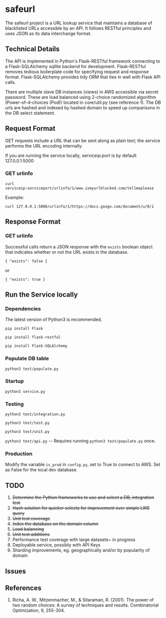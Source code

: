 # safeurl

The safeurl project is a URL lookup service that maintains a database of blacklisted URLs accessible by an API.
It follows RESTful principles and uses JSON as its data interchange format.

## Technical Details

The API is implemented in Python's Flask-RESTful framework connecting to a Flask-SQLAlchemy sqllite backend for development.
Flask-RESTful removes tedious boilerplate code for specifying request and response format.
Flask-SQLAlchemy provides tidy ORM that ties in well with Flask API calls.

There are multiple slave DB instances (views) in AWS accessible via secret password.
These are load balanced using 2-choice randomized algorithm (Power-of-d-choices (Pod)) located in core/util.py (see reference 1).
The DB urls are hashed and indexed by hashed domain to speed up comparisons in the DB select statement.

## Request Format
GET requests include a URL that can be sent along as plain text; the service performs the URL encoding internally.

If you are running the service locally, serviceip:port is by default 127.0.0.1:5000


### GET urlinfo

`curl serviceip:serviceport/urlinfo/1/www.ismyurlblocked.com/tellmeplease`

Example:

`curl 127.0.0.1:5000/urlinfo/1/https://docs.googo.com/document/u/0/1`

## Response Format

### GET urlinfo
Successful calls return a JSON response with the `exists` boolean object that indicates whether or not the URL exists in the database.

`{
    "exists": false
}`

or

`{
    "exists": true
}`


## Run the Service locally
### Dependencies
The latest version of Python3 is recommended.

`pip install Flask`

`pip install flask-restful`

`pip install Flask-SQLAlchemy`

### Populate DB table
`python3 test/populate.py`

### Startup
`python3 service.py`

### Testing

`python3 test/integration.py`

`python3 test/test.py`

`python3 test/unit.py`

`python3 test/api.py` -- Requires running `python3 test/populate.py` once.


### Production
Modify the variable `is_prod` in `config.py`, set to True to connect to AWS.
Set as False for the local dev database.


## TODO

1. ~~Determine the Python frameworks to use and select a DB, integration test~~
1. ~~Hash solution for quicker selects for improvement over simple LIKE query~~
1. ~~Unit test coverage~~
2. ~~Index the database on the domain column~~
2. ~~Load balancing~~
2. ~~Unit test additions~~
2. Performance test coverage with large datasets~ in progress
2. Deployable service, possibly with API Keys
2. Sharding improvements, eg. geographically and/or by popularity of domain

## Issues


## References

1. Richa, A. W., Mitzenmacher, M., & Sitaraman, R. (2001). The power of two random choices: A survey of techniques and results. Combinatorial Optimization, 9, 255-304.
